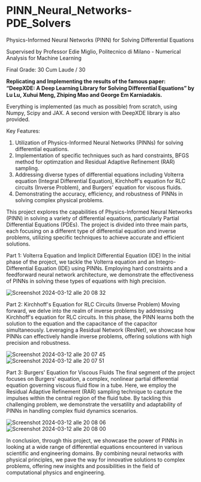 # PINN_Neural_Networks-PDE_Solvers
Physics-Informed Neural Networks (PINN) for Solving Differential Equations

Supervised by Professor Edie Miglio, Politecnico di Milano - Numerical Analysis for Machine Learning

Final Grade: 30 Cum Laude / 30

**Replicating and Implementing the results of the famous paper: “DeepXDE: A Deep Learning Library for Solving Diﬀerential Equations” by Lu Lu, Xuhui Meng, Zhiping Mao and George Em Karniadakis.**

Everything is implemented (as much as possible) from scratch, using Numpy, Scipy and JAX. A second version with DeepXDE library is also provided.

Key Features:

1. Utilization of Physics-Informed Neural Networks (PINNs) for solving differential equations.
2. Implementation of specific techniques such as hard constraints, BFGS method for optimzation and Residual Adaptive Refinement (RAR) sampling.
3. Addressing diverse types of differential equations including Volterra equation (Integral Differential Equation), Kirchhoff's equation for RLC circuits (Inverse Problem), and Burgers' equation for viscous fluids.
4. Demonstrating the accuracy, efficiency, and robustness of PINNs in solving complex physical problems.

This project explores the capabilities of Physics-Informed Neural Networks (PINN) in solving a variety of differential equations, particularly Partial Differential Equations (PDEs). The project is divided into three main parts, each focusing on a different type of differential equation and inverse problems, utilizing specific techniques to achieve accurate and efficient solutions.

Part 1: Volterra Equation and Implicit Differential Equation (IDE)
In the initial phase of the project, we tackle the Volterra equation and an Integro-Differential Equation (IDE) using PINNs. Employing hard constraints and a feedforward neural network architecture, we demonstrate the effectiveness of PINNs in solving these types of equations with high precision.

![Screenshot 2024-03-12 alle 20 08 32](https://github.com/Davide-Ettori/PINN_Neural_Networks-PDE_Solvers/assets/52358285/e6b36eff-fea5-4a7a-b9ca-87bc4eb76656)


Part 2: Kirchhoff's Equation for RLC Circuits (Inverse Problem)
Moving forward, we delve into the realm of inverse problems by addressing Kirchhoff's equation for RLC circuits. In this phase, the PINN learns both the solution to the equation and the capacitance of the capacitor simultaneously. Leveraging a Residual Network (ResNet), we showcase how PINNs can effectively handle inverse problems, offering solutions with high precision and robustness.

![Screenshot 2024-03-12 alle 20 07 45](https://github.com/Davide-Ettori/PINN_Neural_Networks-PDE_Solvers/assets/52358285/d3dd4a98-b17c-452f-af3f-916f362f0eef)
![Screenshot 2024-03-12 alle 20 07 51](https://github.com/Davide-Ettori/PINN_Neural_Networks-PDE_Solvers/assets/52358285/8f12cc5d-53c4-47e3-9b47-61f0684af87a)


Part 3: Burgers' Equation for Viscous Fluids
The final segment of the project focuses on Burgers' equation, a complex, nonlinear partial differential equation governing viscous fluid flow in a tube. Here, we employ the Residual Adaptive Refinement (RAR) sampling technique to capture the impulses within the central region of the fluid tube. By tackling this challenging problem, we demonstrate the versatility and adaptability of PINNs in handling complex fluid dynamics scenarios.

![Screenshot 2024-03-12 alle 20 08 06](https://github.com/Davide-Ettori/PINN_Neural_Networks-PDE_Solvers/assets/52358285/57ba3e9f-3445-446e-ac8d-dd8984492b00)
![Screenshot 2024-03-12 alle 20 08 00](https://github.com/Davide-Ettori/PINN_Neural_Networks-PDE_Solvers/assets/52358285/f1c69287-4d1a-4e28-991f-5c72f153ddf9)



In conclusion, through this project, we showcase the power of PINNs in looking at a wide range of differential equations encountered in various scientific and engineering domains. By combining neural networks with physical principles, we pave the way for innovative solutions to complex problems, offering new insights and possibilities in the field of computational physics and engineering.
